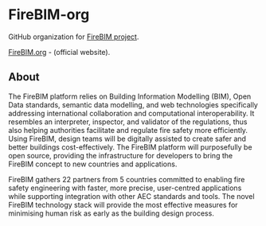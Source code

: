 # FireBIM-org

GitHub organization for [FireBIM project](https://itea4.org/project/firebim.html).

[FireBIM.org](https://firebim.org) - (official website).

## About

The FireBIM platform relies on Building Information Modelling (BIM), Open Data standards, semantic data modelling, and web technologies specifically addressing international collaboration and computational interoperability.
It resembles an interpreter, inspector, and validator of the regulations, thus also helping authorities facilitate and regulate fire safety more efficiently.
Using FireBIM, design teams will be digitally assisted to create safer and better buildings cost-effectively.
The FireBIM platform will purposefully be open source, providing the infrastructure for developers to bring the FireBIM concept to new countries and applications.

FireBIM gathers 22 partners from 5 countries committed to enabling fire safety engineering with faster, more precise, user-centred applications while supporting integration with other AEC standards and tools.
The novel FireBIM technology stack will provide the most effective measures for minimising human risk as early as the building design process.
